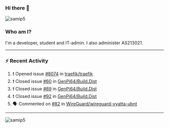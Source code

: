 ### Hi there 👋

<img src="https://komarev.com/ghpvc/?username=samip5&style=flat-square" alt="samip5" />

### Who am I?
I'm a developer, student and IT-admin. I also administer AS213021.

---
### :zap: Recent Activity
<!--START_SECTION:activity-->
1. ❗️ Opened issue [#8074](https://github.com/traefik/traefik/issues/8074) in [traefik/traefik](https://github.com/traefik/traefik)
2. ❗️ Closed issue [#60](https://github.com/GenPi64/Build.Dist/issues/60) in [GenPi64/Build.Dist](https://github.com/GenPi64/Build.Dist)
3. ❗️ Closed issue [#89](https://github.com/GenPi64/Build.Dist/issues/89) in [GenPi64/Build.Dist](https://github.com/GenPi64/Build.Dist)
4. ❗️ Closed issue [#92](https://github.com/GenPi64/Build.Dist/issues/92) in [GenPi64/Build.Dist](https://github.com/GenPi64/Build.Dist)
5. 🗣 Commented on [#82](https://github.com/WireGuard/wireguard-vyatta-ubnt/issues/82) in [WireGuard/wireguard-vyatta-ubnt](https://github.com/WireGuard/wireguard-vyatta-ubnt)
<!--END_SECTION:activity-->
---

<img align="center" src="https://github-readme-stats.vercel.app/api?username=samip5&show_icons=true" alt="samip5" />
